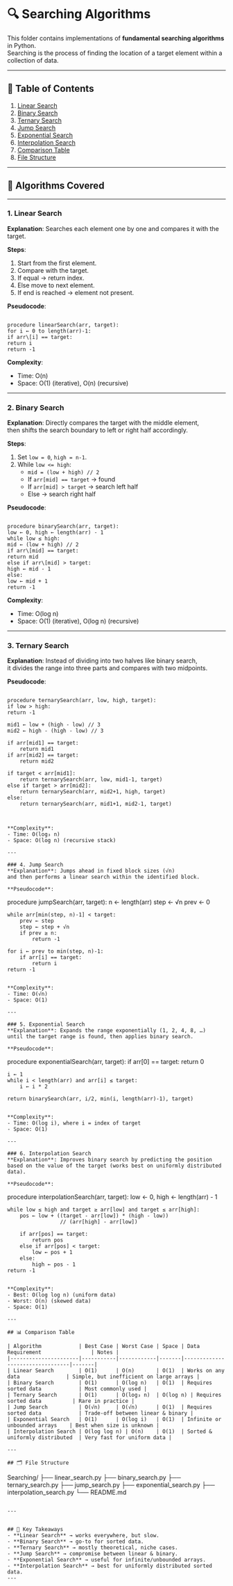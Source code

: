 # 🔍 Searching Algorithms

This folder contains implementations of **fundamental searching algorithms** in Python.  
Searching is the process of finding the location of a target element within a collection of data.  

---

## 📑 Table of Contents
1. [Linear Search](#1-linear-search)
2. [Binary Search](#2-binary-search)
3. [Ternary Search](#3-ternary-search)
4. [Jump Search](#4-jump-search)
5. [Exponential Search](#5-exponential-search)
6. [Interpolation Search](#6-interpolation-search)
7. [Comparison Table](#-comparison-table)
8. [File Structure](#-file-structure)

---

## 📘 Algorithms Covered

---

### 1. Linear Search
**Explanation**: Searches each element one by one and compares it with the target.  

**Steps**:
1. Start from the first element.  
2. Compare with the target.  
3. If equal → return index.  
4. Else move to next element.  
5. If end is reached → element not present.  

**Pseudocode**:
```

procedure linearSearch(arr, target):
for i ← 0 to length(arr)-1:
if arr\[i] == target:
return i
return -1

```

**Complexity**:
- Time: O(n)  
- Space: O(1) (iterative), O(n) (recursive)

---

### 2. Binary Search
**Explanation**: Directly compares the target with the middle element,  
then shifts the search boundary to left or right half accordingly.  

**Steps**:
1. Set `low = 0`, `high = n-1`.  
2. While `low <= high`:  
   - `mid = (low + high) // 2`  
   - If `arr[mid] == target` → found  
   - If `arr[mid] > target` → search left half  
   - Else → search right half  

**Pseudocode**:
```

procedure binarySearch(arr, target):
low ← 0, high ← length(arr) - 1
while low ≤ high:
mid ← (low + high) // 2
if arr\[mid] == target:
return mid
else if arr\[mid] > target:
high ← mid - 1
else:
low ← mid + 1
return -1

```

**Complexity**:
- Time: O(log n)  
- Space: O(1) (iterative), O(log n) (recursive)  

---

### 3. Ternary Search
**Explanation**: Instead of dividing into two halves like binary search,  
it divides the range into three parts and compares with two midpoints.  

**Pseudocode**:
```

procedure ternarySearch(arr, low, high, target):
if low > high:
return -1

mid1 ← low + (high - low) // 3
mid2 ← high - (high - low) // 3

if arr[mid1] == target:
    return mid1
if arr[mid2] == target:
    return mid2

if target < arr[mid1]:
    return ternarySearch(arr, low, mid1-1, target)
else if target > arr[mid2]:
    return ternarySearch(arr, mid2+1, high, target)    
else:
    return ternarySearch(arr, mid1+1, mid2-1, target)
    
```

```

**Complexity**:
- Time: O(log₃ n)  
- Space: O(log n) (recursive stack)  

---

### 4. Jump Search
**Explanation**: Jumps ahead in fixed block sizes (√n)  
and then performs a linear search within the identified block.  

**Pseudocode**:
```

procedure jumpSearch(arr, target):
n ← length(arr)
step ← √n
prev ← 0

```
while arr[min(step, n)-1] < target:
    prev ← step
    step ← step + √n
    if prev ≥ n:
        return -1

for i ← prev to min(step, n)-1:
    if arr[i] == target:
        return i
return -1
```

```

**Complexity**:
- Time: O(√n)  
- Space: O(1)  

---

### 5. Exponential Search
**Explanation**: Expands the range exponentially (1, 2, 4, 8, …)  
until the target range is found, then applies binary search.  

**Pseudocode**:
```

procedure exponentialSearch(arr, target):
if arr\[0] == target:
return 0

```
i ← 1
while i < length(arr) and arr[i] ≤ target:
    i ← i * 2

return binarySearch(arr, i/2, min(i, length(arr)-1), target)
```

```

**Complexity**:
- Time: O(log i), where i = index of target  
- Space: O(1)  

---

### 6. Interpolation Search
**Explanation**: Improves binary search by predicting the position  
based on the value of the target (works best on uniformly distributed data).  

**Pseudocode**:
```

procedure interpolationSearch(arr, target):
low ← 0, high ← length(arr) - 1

```
while low ≤ high and target ≥ arr[low] and target ≤ arr[high]:
    pos ← low + ((target - arr[low]) * (high - low)) 
                 // (arr[high] - arr[low])

    if arr[pos] == target:
        return pos
    else if arr[pos] < target:
        low ← pos + 1
    else:
        high ← pos - 1
return -1
```

```

**Complexity**:
- Best: O(log log n) (uniform data)  
- Worst: O(n) (skewed data)  
- Space: O(1)  

---

## 📊 Comparison Table

| Algorithm            | Best Case | Worst Case | Space | Data Requirement                | Notes |
|----------------------|-----------|------------|-------|---------------------------------|-------|
| Linear Search        | O(1)      | O(n)       | O(1)  | Works on any data               | Simple, but inefficient on large arrays |
| Binary Search        | O(1)      | O(log n)   | O(1)  | Requires sorted data            | Most commonly used |
| Ternary Search       | O(1)      | O(log₃ n)  | O(log n) | Requires sorted data          | Rare in practice |
| Jump Search          | O(√n)     | O(√n)      | O(1)  | Requires sorted data            | Trade-off between linear & binary |
| Exponential Search   | O(1)      | O(log i)   | O(1)  | Infinite or unbounded arrays    | Best when size is unknown |
| Interpolation Search | O(log log n) | O(n)    | O(1)  | Sorted & uniformly distributed  | Very fast for uniform data |

---

## 🗂️ File Structure
```

Searching/
├── linear\_search.py
├── binary\_search.py
├── ternary\_search.py
├── jump\_search.py
├── exponential\_search.py
├── interpolation\_search.py
└── README.md

```

---


## 📌 Key Takeaways
- **Linear Search** → works everywhere, but slow.  
- **Binary Search** → go-to for sorted data.  
- **Ternary Search** → mostly theoretical, niche cases.  
- **Jump Search** → compromise between linear & binary.  
- **Exponential Search** → useful for infinite/unbounded arrays.  
- **Interpolation Search** → best for uniformly distributed sorted data.  
---

